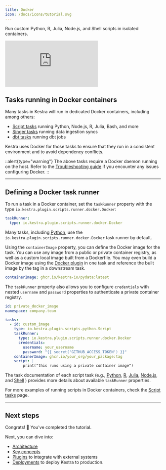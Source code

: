 ```yaml
---
title: Docker
icon: /docs/icons/tutorial.svg
---
```


Run custom Python, R, Julia, Node.js, and Shell scripts in isolated containers.

<div class="video-container">
  <iframe src="https://www.youtube.com/embed/147apT4xGfE?si=tFGrveCwDHnf4BPX" title="YouTube video player" frameborder="0" allow="accelerometer; autoplay; clipboard-write; encrypted-media; gyroscope; picture-in-picture; web-share" referrerpolicy="strict-origin-when-cross-origin" allowfullscreen></iframe>
</div>

## Tasks running in Docker containers

Many tasks in Kestra will run in dedicated Docker containers, including among others:
- [Script tasks](../04.workflow-components/01.tasks/02.scripts/index.md) running Python, Node.js, R, Julia, Bash, and more
- [Singer tasks](/plugins/plugin-singer) running data ingestion syncs
- [dbt tasks](/plugins/plugin-dbt) running dbt jobs

Kestra uses Docker for those tasks to ensure that they run in a consistent environment and to avoid dependency conflicts.


::alert{type="warning"}
The above tasks require a Docker daemon running on the host. Refer to the [Troubleshooting guide](../09.administrator-guide/16.troubleshooting.md) if you encounter any issues configuring Docker.
::

---

## Defining a Docker task runner

To run a task in a Docker container, set the `taskRunner` property with the type `io.kestra.plugin.scripts.runner.docker.Docker`:

```yaml
taskRunner:
  type: io.kestra.plugin.scripts.runner.docker.Docker
```

Many tasks, including [Python](/plugins/plugin-script-python/tasks/io.kestra.plugin.scripts.python.script), use the `io.kestra.plugin.scripts.runner.docker.Docker` task runner by default.

Using the `containerImage` property, you can define the Docker image for the task. You can use any image from a public or private container registry, as well as a custom local image built from a Dockerfile. You may even build a Docker image using the [Docker plugin](/plugins/plugin-docker) in one task and reference the built image by the tag in a downstream task.

```yaml
containerImage: ghcr.io/kestra-io/pydata:latest
```

The `taskRunner` property also allows you to configure `credentials` with nested `username` and `password` properties to authenticate a private container registry.

```yaml
id: private_docker_image
namespace: company.team

tasks:
  - id: custom_image
    type: io.kestra.plugin.scripts.python.Script
    taskRunner:
      type: io.kestra.plugin.scripts.runner.docker.Docker
      credentials:
        username: your_username
        password: "{{ secret('GITHUB_ACCESS_TOKEN') }}"
    containerImage: ghcr.io/your_org/your_package:tag
    script: |
        print("this runs using a private container image")
```

The task documentation of each script task (e.g., [Python](plugins/plugin-script-python/tasks/io.kestra.plugin.scripts.python.script), [R](plugins/plugin-script-r/tasks/io.kestra.plugin.scripts.r.script), [Julia](https://kestra.io/plugins/plugin-script-julia/tasks/io.kestra.plugin.scripts.julia.script), [Node.js](/plugins/plugin-script-node/tasks/io.kestra.core.tasks.scripts.node), and [Shell](/plugins/plugin-script-shell/tasks/io.kestra.plugin.scripts.shell.script) ) provides more details about available `taskRunner` properties.

For more examples of running scripts in Docker containers, check the [Script tasks](../04.workflow-components/01.tasks/02.scripts/index.md) page.

---

## Next steps

Congrats! :tada: You've completed the tutorial.

Next, you can dive into:
- [Architecture](../07.architecture/index.md)
- [Key concepts](../05.concepts/index.md)
- [Plugins](/plugins) to integrate with external systems
- [Deployments](../09.administrator-guide/index.md) to deploy Kestra to production.
